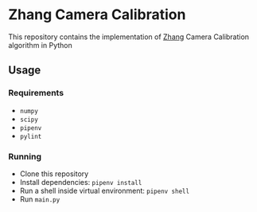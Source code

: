 # Zhang Camera Calibration

This repository contains the implementation of
[Zhang](https://www.microsoft.com/en-us/research/project/a-flexible-new-technique-for-camera-calibration-2/) Camera Calibration algorithm in Python

## Usage

### Requirements

- `numpy`
- `scipy`
- `pipenv`
- `pylint`

### Running

- Clone this repository
- Install dependencies: `pipenv install`
- Run a shell inside virtual environment: `pipenv shell`
- Run `main.py`
